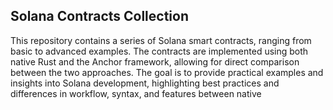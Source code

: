 ## Solana Contracts Collection

This repository contains a series of Solana smart contracts, ranging from basic to advanced examples. The contracts are implemented using both native Rust and the Anchor framework, allowing for direct comparison between the two approaches. The goal is to provide practical examples and insights into Solana development, highlighting best practices and differences in workflow, syntax, and features between native
